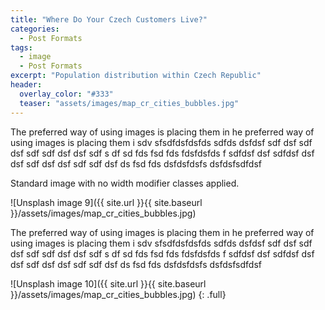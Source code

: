 ```yaml
---
title: "Where Do Your Czech Customers Live?"
categories:
  - Post Formats
tags:
  - image
  - Post Formats
excerpt: "Population distribution within Czech Republic"
header:
  overlay_color: "#333"
  teaser: "assets/images/map_cr_cities_bubbles.jpg"
---
```

The preferred way of using images is placing them in he preferred way of using images is placing them i sdv sfsdfdsfdsfds sdfds  dsfdsf sdf dsf sdf dsf sdf sdf dsf dsf  sdf s df sd fds fsd fds fdsfdsfds f sdfdsf dsf  sdfdsf dsf dsf sdf dsf dsf sdf sdf dsf ds fsd fds   dsfdsfdsfs dsfdsfsdfdsf

Standard image with no width modifier classes applied.

![Unsplash image 9]({{ site.url }}{{ site.baseurl }}/assets/images/map_cr_cities_bubbles.jpg)

The preferred way of using images is placing them in he preferred way of using images is placing them i sdv sfsdfdsfdsfds sdfds  dsfdsf sdf dsf sdf dsf sdf sdf dsf dsf  sdf s df sd fds fsd fds fdsfdsfds f sdfdsf dsf  sdfdsf dsf dsf sdf dsf dsf sdf sdf dsf ds fsd fds   dsfdsfdsfs dsfdsfsdfdsf


![Unsplash image 10]({{ site.url }}{{ site.baseurl }}/assets/images/map_cr_cities_bubbles.jpg)
{: .full}